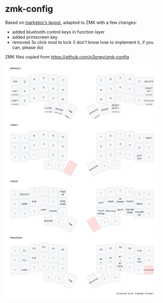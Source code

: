# zmk-config

Based on [markstos's layout](https://mark.stosberg.com/markstos-corne-3x5-1-keyboard-layout/), adapted to ZMK with a few changes:

- added bluetooth control keys in function layer
- added printscreen key
- removed 3x click mod to lock (I don't know how to implement it, if you can, please do)

ZMK files copied from https://github.com/n3oney/zmk-config

![Keymap preview](/keymap.svg)
